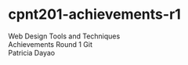 # cpnt201-achievements-r1
Web Design Tools and Techniques\
Achievements Round 1 Git\
Patricia Dayao
